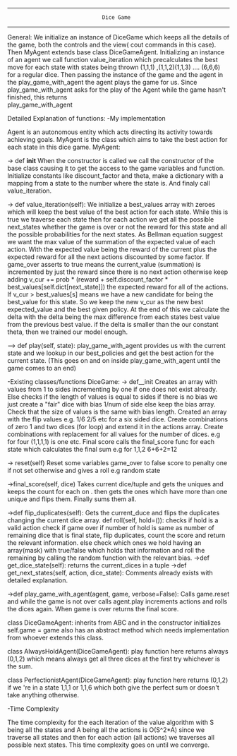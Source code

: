 -------------------------------------------------------------------------------------------------
                        		  Dice Game 
-------------------------------------------------------------------------------------------------

General:
We initialize an instance of DiceGame which keeps all the details of the game, both the 
controls and the view( cout commands in this case). Then MyAgent extends base class DiceGameAgent.
Initializing an instance of an agent we call function value_iteration which precalculates the best move for each 
state with states being thrown (1,1,1) ,(1,1,2)(1,1,3) .... (6,6,6) for a regular dice.  Then passing the instance of the game and the agent in the 
play_game_with_agent the agent plays the game for us. Since play_game_with_agent 
asks for the play of the Agent while the game hasn't finished, this returns  
play_game_with_agent 

Detailed Explanation of functions:
-My implementation

Agent is an autonomous entity which acts directing its activity towards achieving goals. MyAgent is the class which aims to take the best action for each state in this dice game.
MyAgent:

-> def __init__ 
	When the constructor is called we call the constructor of the base class causing it to get the access to the game variables and function.
	Initialize constants like discount_factor and theta, make a dictionary with a mapping from a state to the number where the state is.  And finaly call value_iteration.

-> def value_iteration(self):
	We initialize a best_values array with zeroes which will keep the best value of the best action for each state.
	While this is true we traverse each state then for each action we get all the possible next_states  whether the game is over or not the reward for this state and all the possible probabilities for the next states.
	As Bellman equation suggest we want the max value of the summation of the expected value of each action. With the expected value being the reward of the current plus the expected reward for all the next actions discounted by 
	some factor.
	If game_over asserts to true means the current_value (summation) is incremented by just the reward since there is no next action otherwise keep adding 
	v_cur += prob * (reward + self.discount_factor * best_values[self.dict[next_state]]) the expected reward for all of the actions. 
	If v_cur > best_values[s] means we have a new candidate for being the best_value for this state. So we keep the new v_cur as the new best expected_value  and the best given policy.
	At the  end of this we calculate the delta with the delta being the max difference from each states best value from the previous best value.
	if the delta is smaller than the our constant theta, then we trained our model enough. 

--> def play(self, state):
	play_game_with_agent provides us with the current state and we lookup in our best_policies and get the best action for the current state. 
	(This goes on and on inside play_game_with_agent until the game comes to an end)


-Existing classes/functions 
DiceGame:
-> def__init 
	Creates an array with values from 1 to sides incrementing by one if one does not exist already.
	Else checks if the length of values is equal to sides
	if there is no bias we just create a "fair" dice with bias 1/num of side else keep the bias array.
	Check that the size of values is the same with bias length.
	Created an array with the flip values e.g. 1/6 2/5 etc for a six sided dice.
	Create combinations of zero 1 and two dices (for loop) and extend it in the actions array.
	Create combinations with replacement for all values for the number of dices. e.g for four (1,1,1,1) is one etc.
Final score calls the final_score func for each state which calculates the final sum e.g for 1,1,2 6+6+2=12

-> reset(self)
	Reset some variables 
	game_over to false 
	score to penalty one if not set otherwise
	and gives a roll e.g random state

->final_score(self, dice)
	Takes current dice/tuple and gets the uniques and keeps the count for each on .
	then gets the ones which have more than one unique and flips them. Finally sums them all.

->def flip_duplicates(self):
	Gets the current_duce and flips the duplicates changing the current dice array.
def roll(self, hold=()):
	checks if hold is a valid action
	check if game over
	if number of hold is same as number of remaining dice that is final state, flip duplicates, count the score and return the relevant information.
	else check which ones we hold having an array(mask) with true/false which holds that information and roll the remaining by calling the random function with the relevant bias.
->def get_dice_state(self):
	returns the current_dices in a tuple
->def get_next_states(self, action, dice_state):
	Comments already exists with detailed explanation.
	
->def play_game_with_agent(agent, game, verbose=False):
Calls game.reset and while the game is not over calls agent.play increments actions and rolls the dices again.
When game is over returns the final score.


class DiceGameAgent:
inherits from ABC and in the constructor initializes self.game = game 
also has an abstract method which needs implementation from whoever extends this class.

class AlwaysHoldAgent(DiceGameAgent):
play function here returns always (0,1,2) which means always get all three dices at the first try whichever is the sum.

class PerfectionistAgent(DiceGameAgent):
play function here returns (0,1,2) if we 're in a state 1,1,1 or 1,1,6 which both give the perfect sum or doesn't take anything otherwise.


-Time Complexity

The time complexity for the each iteration of the value algorithm with S being all the states and A being all the actions is O(S^2*A) 
since we traverse all states and then for each action (all actions) we traverses all possible next states. This time complexity goes on 
until we converge. 


